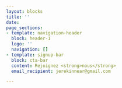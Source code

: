 ```yaml
---
layout: blocks
title: ''
date: 
page_sections:
- template: navigation-header
  block: header-1
  logo: ''
  navigation: []
- template: signup-bar
  block: cta-bar
  content: Rejoignez <strong>nous</strong>
  email_recipient: jerekinnear@gmail.com

---
```

